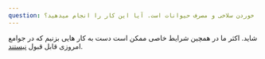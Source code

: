 ```yaml
---
question: فرض کنید در یک جزیره دور افتاده گیر افتاده اید و تنها راه بقا خوردن سلاخی و مصرف حیوانات است. آیا این کار را انجام میدهید؟
---
```

شاید. اکثر ما در همچین شرایط خاصی ممکن است دست به کار هایی بزنیم که در جوامع امروزی قابل قبول [نیستند].


[نیستند]: https://www.vice.com/en/article/meet-the-man-who-survived-a-plane-crash-by-eating-human-flesh
